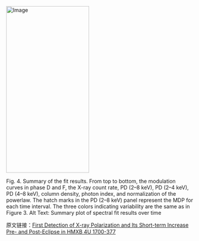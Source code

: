 

<img width="223" height="448" alt="Image" src="https://github.com/user-attachments/assets/934cd626-115a-4bcb-ab5c-fcb81b6e4b36" />

Fig. 4. Summary of the fit results. From top to bottom, the modulation
curves in phase D and F, the X-ray count rate, PD (2–8 keV), PD (2–4
keV), PD (4–8 keV), column density, photon index, and normalization of
the powerlaw. The hatch marks in the PD (2–8 keV) panel represent the
MDP for each time interval. The three colors indicating variability are the
same as in Figure 3. Alt Text: Summary plot of spectral fit results over
time

原文链接：[First Detection of X-ray Polarization and Its Short-term Increase Pre- and Post-Eclipse in HMXB 4U 1700-377](https://arxiv.org/pdf/2509.14494v1)